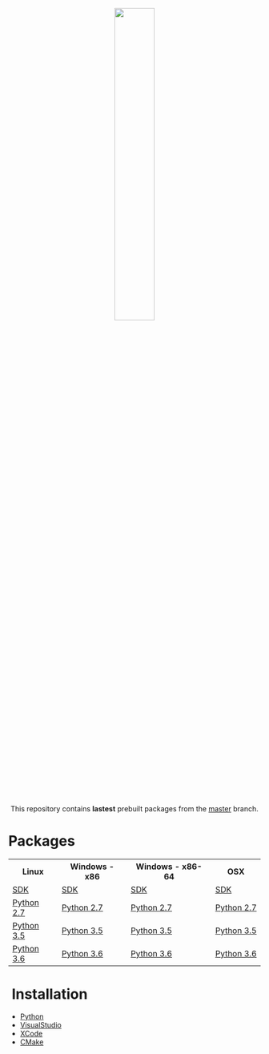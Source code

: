 <p align="center" >
<img width="40%" src="http://romainthomas.fr/logo_blue_with_name_500.png"/><br />
</p>


<p align="center" >
<br />
This repository contains <b>lastest</b> prebuilt packages from the <a href="https://github.com/lief-project/LIEF/tree/master">master</a> branch.
</p>


<h1> Packages </h1>

<table>
<tr>
    <th>Linux</th>
    <th>Windows - x86</th>
    <th>Windows - x86-64</th>
    <th>OSX</th>
</tr>

<tr>
  <td><a href="https://github.com/lief-project/packages/raw/lief-master-latest/LIEF-0.7.0-Linux.tar.gz">SDK</a></td>
  <td><a href="https://github.com/lief-project/packages/raw/lief-master-latest/LIEF-0.7.0-win32.zip">SDK</a></td>
  <td><a href="https://github.com/lief-project/packages/raw/lief-master-latest/LIEF-0.7.0-win64.zip">SDK</a></td>
  <td><a href="https://github.com/lief-project/packages/raw/lief-master-latest/LIEF-0.7.0-Darwin.tar.gz">SDK</a></td>
</tr>

<tr>
  <td><a href="https://github.com/lief-project/packages/raw/lief-master-latest/linux_lief-0.7.0_py2.7.tar.gz">Python 2.7</a></td>
  <td><a href="https://github.com/lief-project/packages/raw/lief-master-latest/windows_x86_lief-0.7.0_py2.7.zip">Python 2.7</a></td>
  <td><a href="https://github.com/lief-project/packages/raw/lief-master-latest/windows_x64_lief-0.7.0_py2.7.zip">Python 2.7</a></td>
  <td><a href="https://github.com/lief-project/packages/raw/lief-master-latest/osx_lief-0.7.0_py2.7.tar.gz">Python 2.7</a></td>
</tr>

<tr>
  <td><a href="https://github.com/lief-project/packages/raw/lief-master-latest/linux_lief-0.7.0_py3.5.tar.gz">Python 3.5</a></td>
  <td><a href="https://github.com/lief-project/packages/raw/lief-master-latest/windows_x86_lief-0.7.0_py3.5.zip">Python 3.5</a></td>
  <td><a href="https://github.com/lief-project/packages/raw/lief-master-latest/windows_x64_lief-0.7.0_py3.5.zip">Python 3.5</a></td>
  <td><a href="https://github.com/lief-project/packages/raw/lief-master-latest/osx_lief-0.7.0_py3.5.tar.gz">Python 3.5</a></td>
</tr>

<tr>
  <td><a href="https://github.com/lief-project/packages/raw/lief-master-latest/linux_lief-0.7.0_py3.6.tar.gz">Python 3.6</a></td>
  <td><a href="https://github.com/lief-project/packages/raw/lief-master-latest/windows_x86_lief-0.7.0_py3.6.zip">Python 3.6</a></td>
  <td><a href="https://github.com/lief-project/packages/raw/lief-master-latest/windows_x64_lief-0.7.0_py3.6.zip">Python 3.6</a></td>
  <td><a href="https://github.com/lief-project/packages/raw/lief-master-latest/osx_lief-0.7.0_py3.6.tar.gz">Python 3.6</a></td>
</tr>
</table>

  
<h1> Installation </h1>

* [Python](https://lief.quarkslab.com/doc/installation.html#python)
* [VisualStudio](https://lief.quarkslab.com/doc/installation.html#visual-studio-integration)
* [XCode](https://lief.quarkslab.com/doc/installation.html#xcode-integration)
* [CMake](https://lief.quarkslab.com/doc/installation.html#cmake-integration)
